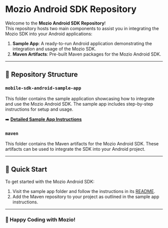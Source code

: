 # Mozio Android SDK Repository

Welcome to the **Mozio Android SDK Repository**!  
This repository hosts two main components to assist you in integrating the Mozio SDK into your Android applications:

1. **Sample App**: A ready-to-run Android application demonstrating the integration and usage of the Mozio SDK.
2. **Maven Artifacts**: Pre-built Maven packages for the Mozio Android SDK.

---

## 📂 Repository Structure

### `mobile-sdk-android-sample-app`
This folder contains the sample application showcasing how to integrate and use the Mozio Android SDK. The sample app includes step-by-step instructions for setup and usage.

➡️ **[Detailed Sample App Instructions](./mobile-sdk-android-sample-app/README.md)**

### `maven`
This folder contains the Maven artifacts for the Mozio Android SDK. These artifacts can be used to integrate the SDK into your Android project.

---

## 🚀 Quick Start

To get started with the Mozio Android SDK:
1. Visit the sample app folder and follow the instructions in its [README](./mobile-sdk-android-sample-app/README.md).
2. Add the Maven repository to your project as outlined in the sample app instructions.

---


### 🌟 Happy Coding with Mozio!